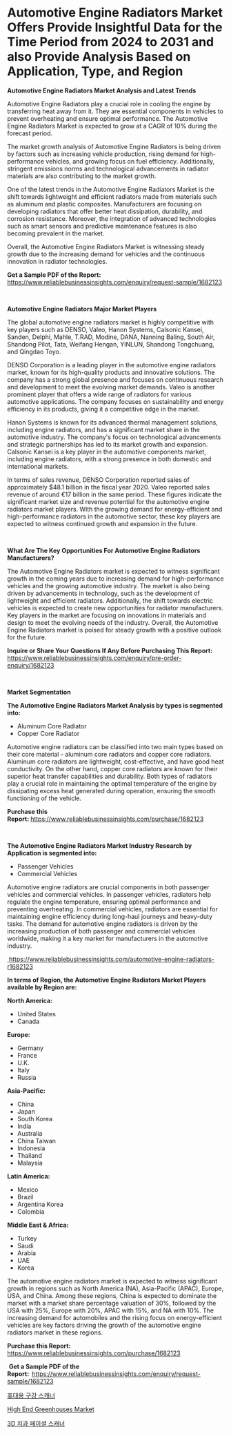 <p><h1>Automotive Engine Radiators Market Offers Provide Insightful Data for the Time Period from 2024 to 2031 and also Provide Analysis Based on Application, Type, and Region</h1></p><p><strong>Automotive Engine Radiators Market Analysis and Latest Trends</strong></p>
<p><p>Automotive Engine Radiators play a crucial role in cooling the engine by transferring heat away from it. They are essential components in vehicles to prevent overheating and ensure optimal performance. The Automotive Engine Radiators Market is expected to grow at a CAGR of 10% during the forecast period. </p><p>The market growth analysis of Automotive Engine Radiators is being driven by factors such as increasing vehicle production, rising demand for high-performance vehicles, and growing focus on fuel efficiency. Additionally, stringent emissions norms and technological advancements in radiator materials are also contributing to the market growth.</p><p>One of the latest trends in the Automotive Engine Radiators Market is the shift towards lightweight and efficient radiators made from materials such as aluminum and plastic composites. Manufacturers are focusing on developing radiators that offer better heat dissipation, durability, and corrosion resistance. Moreover, the integration of advanced technologies such as smart sensors and predictive maintenance features is also becoming prevalent in the market.</p><p>Overall, the Automotive Engine Radiators Market is witnessing steady growth due to the increasing demand for vehicles and the continuous innovation in radiator technologies.</p></p>
<p><strong>Get a Sample PDF of the Report:&nbsp;</strong> <a href="https://www.reliablebusinessinsights.com/enquiry/request-sample/1682123">https://www.reliablebusinessinsights.com/enquiry/request-sample/1682123</a></p>
<p>&nbsp;</p>
<p><strong>Automotive Engine Radiators Major Market Players</strong></p>
<p><p>The global automotive engine radiators market is highly competitive with key players such as DENSO, Valeo, Hanon Systems, Calsonic Kansei, Sanden, Delphi, Mahle, T.RAD, Modine, DANA, Nanning Baling, South Air, Shandong Pilot, Tata, Weifang Hengan, YINLUN, Shandong Tongchuang, and Qingdao Toyo. </p><p>DENSO Corporation is a leading player in the automotive engine radiators market, known for its high-quality products and innovative solutions. The company has a strong global presence and focuses on continuous research and development to meet the evolving market demands. Valeo is another prominent player that offers a wide range of radiators for various automotive applications. The company focuses on sustainability and energy efficiency in its products, giving it a competitive edge in the market.</p><p>Hanon Systems is known for its advanced thermal management solutions, including engine radiators, and has a significant market share in the automotive industry. The company's focus on technological advancements and strategic partnerships has led to its market growth and expansion. Calsonic Kansei is a key player in the automotive components market, including engine radiators, with a strong presence in both domestic and international markets.</p><p>In terms of sales revenue, DENSO Corporation reported sales of approximately $48.1 billion in the fiscal year 2020. Valeo reported sales revenue of around €17 billion in the same period. These figures indicate the significant market size and revenue potential for the automotive engine radiators market players. With the growing demand for energy-efficient and high-performance radiators in the automotive sector, these key players are expected to witness continued growth and expansion in the future.</p></p>
<p>&nbsp;</p>
<p><strong>What Are The Key Opportunities For Automotive Engine Radiators Manufacturers?</strong></p>
<p><p>The Automotive Engine Radiators market is expected to witness significant growth in the coming years due to increasing demand for high-performance vehicles and the growing automotive industry. The market is also being driven by advancements in technology, such as the development of lightweight and efficient radiators. Additionally, the shift towards electric vehicles is expected to create new opportunities for radiator manufacturers. Key players in the market are focusing on innovations in materials and design to meet the evolving needs of the industry. Overall, the Automotive Engine Radiators market is poised for steady growth with a positive outlook for the future.</p></p>
<p><strong>Inquire or Share Your Questions If Any Before Purchasing This Report:</strong> <a href="https://www.reliablebusinessinsights.com/enquiry/pre-order-enquiry/1682123">https://www.reliablebusinessinsights.com/enquiry/pre-order-enquiry/1682123</a></p>
<p>&nbsp;</p>
<p><strong>Market Segmentation</strong></p>
<p><strong>The Automotive Engine Radiators Market Analysis by types is segmented into:</strong></p>
<p><ul><li>Aluminum Core Radiator</li><li>Copper Core Radiator</li></ul></p>
<p><p>Automotive engine radiators can be classified into two main types based on their core material - aluminum core radiators and copper core radiators. Aluminum core radiators are lightweight, cost-effective, and have good heat conductivity. On the other hand, copper core radiators are known for their superior heat transfer capabilities and durability. Both types of radiators play a crucial role in maintaining the optimal temperature of the engine by dissipating excess heat generated during operation, ensuring the smooth functioning of the vehicle.</p></p>
<p><strong>Purchase this Report:&nbsp;</strong><a href="https://www.reliablebusinessinsights.com/purchase/1682123">https://www.reliablebusinessinsights.com/purchase/1682123</a></p>
<p>&nbsp;</p>
<p><strong>The Automotive Engine Radiators Market Industry Research by Application is segmented into:</strong></p>
<p><ul><li>Passenger Vehicles</li><li>Commercial Vehicles</li></ul></p>
<p><p>Automotive engine radiators are crucial components in both passenger vehicles and commercial vehicles. In passenger vehicles, radiators help regulate the engine temperature, ensuring optimal performance and preventing overheating. In commercial vehicles, radiators are essential for maintaining engine efficiency during long-haul journeys and heavy-duty tasks. The demand for automotive engine radiators is driven by the increasing production of both passenger and commercial vehicles worldwide, making it a key market for manufacturers in the automotive industry.</p></p>
<p><a href="https://www.reliablebusinessinsights.com/automotive-engine-radiators-r1682123">&nbsp;https://www.reliablebusinessinsights.com/automotive-engine-radiators-r1682123</a></p>
<p><strong>In terms of Region, the Automotive Engine Radiators Market Players available by Region are:</strong></p>
<p>
    <p> <strong> North America: </strong>
        <ul>
            <li>United States</li>
            <li>Canada</li>
        </ul>
        </p> 
    <p> <strong> Europe: </strong>
        <ul>
            <li>Germany</li>
            <li>France</li>
            <li>U.K.</li>
            <li>Italy</li>
            <li>Russia</li>
        </ul>
        </p> 
    <p> <strong> Asia-Pacific: </strong>
        <ul>
            <li>China</li>
            <li>Japan</li>
            <li>South Korea</li>
            <li>India</li>
            <li>Australia</li>
            <li>China Taiwan</li>
            <li>Indonesia</li>
            <li>Thailand</li>
            <li>Malaysia</li>
        </ul>
        </p> 
    <p> <strong> Latin America: </strong>
        <ul>
            <li>Mexico</li>
            <li>Brazil</li>
            <li>Argentina Korea</li>
            <li>Colombia</li>
        </ul>
        </p> 
    <p> <strong> Middle East & Africa: </strong>
        <ul>
            <li>Turkey</li>
            <li>Saudi</li>
            <li>Arabia</li>
            <li>UAE</li>
            <li>Korea</li>
        </ul>
    </p>
    </p>
<p><p>The automotive engine radiators market is expected to witness significant growth in regions such as North America (NA), Asia-Pacific (APAC), Europe, USA, and China. Among these regions, China is expected to dominate the market with a market share percentage valuation of 30%, followed by the USA with 25%, Europe with 20%, APAC with 15%, and NA with 10%. The increasing demand for automobiles and the rising focus on energy-efficient vehicles are key factors driving the growth of the automotive engine radiators market in these regions.</p></p>
<p><strong>Purchase this Report: </strong><a href="https://www.reliablebusinessinsights.com/purchase/1682123">https://www.reliablebusinessinsights.com/purchase/1682123</a></p>
<p>&nbsp;<strong>Get a Sample PDF of the Report:&nbsp;&nbsp;</strong><a href="https://www.reliablebusinessinsights.com/enquiry/request-sample/1682123">https://www.reliablebusinessinsights.com/enquiry/request-sample/1682123</a></p>
<p><strong></strong></p>
<p><p><a href="https://github.com/hxzi07639916/Market-Research-Report-List-2/blob/main/4614642113976.md">휴대용 구강 스캐너</a></p><p><a href="https://github.com/bznecsdb5/Market-Research-Report-List-1/blob/main/high-end-greenhouses-market.md">High End Greenhouses Market</a></p><p><a href="https://github.com/emakpiahsopiah/Market-Research-Report-List-1/blob/main/4461958113975.md">3D 치과 페이셜 스캐너</a></p></p>